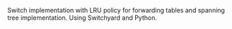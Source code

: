 Switch implementation with LRU policy for forwarding tables and spanning tree implementation.  Using Switchyard and Python.
